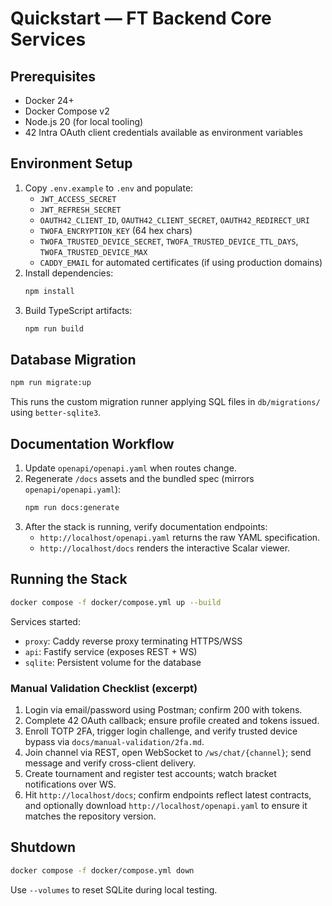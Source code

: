 # Quickstart — FT Backend Core Services

## Prerequisites
- Docker 24+
- Docker Compose v2
- Node.js 20 (for local tooling)
- 42 Intra OAuth client credentials available as environment variables

## Environment Setup
1. Copy `.env.example` to `.env` and populate:
   - `JWT_ACCESS_SECRET`
   - `JWT_REFRESH_SECRET`
   - `OAUTH42_CLIENT_ID`, `OAUTH42_CLIENT_SECRET`, `OAUTH42_REDIRECT_URI`
   - `TWOFA_ENCRYPTION_KEY` (64 hex chars)
   - `TWOFA_TRUSTED_DEVICE_SECRET`, `TWOFA_TRUSTED_DEVICE_TTL_DAYS`, `TWOFA_TRUSTED_DEVICE_MAX`
   - `CADDY_EMAIL` for automated certificates (if using production domains)
2. Install dependencies:
   ```bash
   npm install
   ```
3. Build TypeScript artifacts:
   ```bash
   npm run build
   ```

## Database Migration
```bash
npm run migrate:up
```
This runs the custom migration runner applying SQL files in `db/migrations/` using `better-sqlite3`.

## Documentation Workflow
1. Update `openapi/openapi.yaml` when routes change.
2. Regenerate `/docs` assets and the bundled spec (mirrors `openapi/openapi.yaml`):
   ```bash
   npm run docs:generate
   ```
3. After the stack is running, verify documentation endpoints:
   - `http://localhost/openapi.yaml` returns the raw YAML specification.
   - `http://localhost/docs` renders the interactive Scalar viewer.

## Running the Stack
```bash
docker compose -f docker/compose.yml up --build
```
Services started:
- `proxy`: Caddy reverse proxy terminating HTTPS/WSS
- `api`: Fastify service (exposes REST + WS)
- `sqlite`: Persistent volume for the database

### Manual Validation Checklist (excerpt)
1. Login via email/password using Postman; confirm 200 with tokens.
2. Complete 42 OAuth callback; ensure profile created and tokens issued.
3. Enroll TOTP 2FA, trigger login challenge, and verify trusted device bypass via `docs/manual-validation/2fa.md`.
4. Join channel via REST, open WebSocket to `/ws/chat/{channel}`; send message and verify cross-client delivery.
5. Create tournament and register test accounts; watch bracket notifications over WS.
6. Hit `http://localhost/docs`; confirm endpoints reflect latest contracts, and optionally download `http://localhost/openapi.yaml` to ensure it matches the repository version.

## Shutdown
```bash
docker compose -f docker/compose.yml down
```
Use `--volumes` to reset SQLite during local testing.
